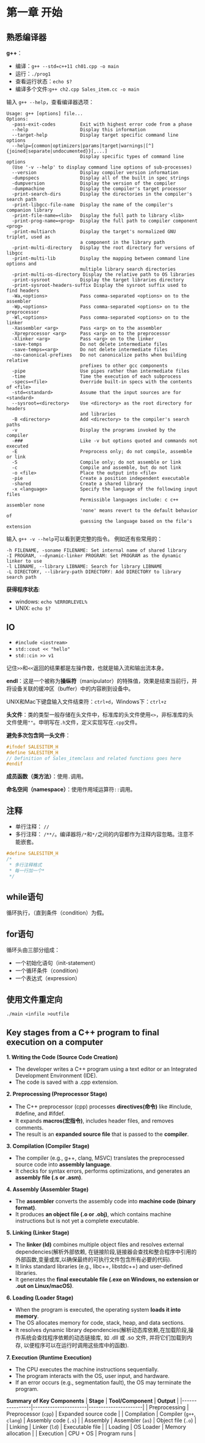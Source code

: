 # 第一章 开始

## 熟悉编译器

**g++**：

- 编译：`g++ --std=c++11 ch01.cpp -o main`
- 运行：`./prog1`
- 查看运行状态：`echo $?`
- 编译多个文件:`g++ ch2.cpp Sales_item.cc -o main`

输入 `g++ --help`，查看编译器选项：

```
Usage: g++ [options] file...
Options:
  -pass-exit-codes         Exit with highest error code from a phase
  --help                   Display this information
  --target-help            Display target specific command line options
  --help={common|optimizers|params|target|warnings|[^]{joined|separate|undocumented}}[,...]
                           Display specific types of command line options
  (Use '-v --help' to display command line options of sub-processes)
  --version                Display compiler version information
  -dumpspecs               Display all of the built in spec strings
  -dumpversion             Display the version of the compiler
  -dumpmachine             Display the compiler's target processor
  -print-search-dirs       Display the directories in the compiler's search path
  -print-libgcc-file-name  Display the name of the compiler's companion library
  -print-file-name=<lib>   Display the full path to library <lib>
  -print-prog-name=<prog>  Display the full path to compiler component <prog>
  -print-multiarch         Display the target's normalized GNU triplet, used as
                           a component in the library path
  -print-multi-directory   Display the root directory for versions of libgcc
  -print-multi-lib         Display the mapping between command line options and
                           multiple library search directories
  -print-multi-os-directory Display the relative path to OS libraries
  -print-sysroot           Display the target libraries directory
  -print-sysroot-headers-suffix Display the sysroot suffix used to find headers
  -Wa,<options>            Pass comma-separated <options> on to the assembler
  -Wp,<options>            Pass comma-separated <options> on to the preprocessor
  -Wl,<options>            Pass comma-separated <options> on to the linker
  -Xassembler <arg>        Pass <arg> on to the assembler
  -Xpreprocessor <arg>     Pass <arg> on to the preprocessor
  -Xlinker <arg>           Pass <arg> on to the linker
  -save-temps              Do not delete intermediate files
  -save-temps=<arg>        Do not delete intermediate files
  -no-canonical-prefixes   Do not canonicalize paths when building relative
                           prefixes to other gcc components
  -pipe                    Use pipes rather than intermediate files
  -time                    Time the execution of each subprocess
  -specs=<file>            Override built-in specs with the contents of <file>
  -std=<standard>          Assume that the input sources are for <standard>
  --sysroot=<directory>    Use <directory> as the root directory for headers
                           and libraries
  -B <directory>           Add <directory> to the compiler's search paths
  -v                       Display the programs invoked by the compiler
  -###                     Like -v but options quoted and commands not executed
  -E                       Preprocess only; do not compile, assemble or link
  -S                       Compile only; do not assemble or link
  -c                       Compile and assemble, but do not link
  -o <file>                Place the output into <file>
  -pie                     Create a position independent executable
  -shared                  Create a shared library
  -x <language>            Specify the language of the following input files
                           Permissible languages include: c c++ assembler none
                           'none' means revert to the default behavior of
                           guessing the language based on the file's extension

```

输入 `g++ -v --help`可以看到更完整的指令。
例如还有些常用的：
```
-h FILENAME, -soname FILENAME: Set internal name of shared library
-I PROGRAM, --dynamic-linker PROGRAM: Set PROGRAM as the dynamic linker to use
-l LIBNAME, --library LIBNAME: Search for library LIBNAME
-L DIRECTORY, --library-path DIRECTORY: Add DIRECTORY to library search path
```

**获得程序状态**:

- windows: ``echo %ERRORLEVEL%``
- UNIX: ``echo $?``

## IO

- ```#include <iostream>```
- ```std::cout << "hello"```
- ```std::cin >> v1```

记住`>>`和`<<`返回的结果都是左操作数，也就是输入流和输出流本身。

**endl**：这是一个被称为**操纵符**（manipulator）的特殊值，效果是结束当前行，并将设备关联的缓冲区（buffer）中的内容刷到设备中。

UNIX和Mac下键盘输入文件结束符：`ctrl+d`，Windows下：`ctrl+z`

**头文件**：类的类型一般存储在头文件中，标准库的头文件使用`<>`，非标准库的头文件使用`""`。申明写在`.h`文件，定义实现写在`.cpp`文件。

**避免多次包含同一头文件**：

```cpp
#ifndef SALESITEM_H
#define SALESITEM_H
// Definition of Sales_itemclass and related functions goes here
#endif
```

**成员函数（类方法）**：使用`.`调用。

**命名空间（namespace）**：使用作用域运算符`::`调用。

## 注释

- 单行注释： `//`
- 多行注释： `/**/`。编译器将`/*`和`*/`之间的内容都作为注释内容忽略。注意不能嵌套。
```cpp
#define SALESITEM_H
/*
 * 多行注释格式
 * 每一行加一个*
 */
```

## while语句

循环执行，（直到条件（condition）为假。

## for语句

循环头由三部分组成：

- 一个初始化语句（init-statement）
- 一个循环条件（condition）
- 一个表达式（expression）

## 使用文件重定向 

``./main <infile >outfile``

## Key stages from a C++ program to final execution on a computer

**1. Writing the Code (Source Code Creation)**
- The developer writes a C++ program using a text editor or an Integrated Development Environment (IDE).
- The code is saved with a .cpp extension.

**2. Preprocessing (Preprocessor Stage)**
- The C++ preprocessor (cpp) processes **directives(命令)** like #include, #define, and #ifdef.
- It expands **macros(宏指令)**, includes header files, and removes comments.
- The result is an **expanded source file** that is passed to the **compiler**.

**3. Compilation (Compiler Stage)**
- The compiler (e.g., g++, clang, MSVC) translates the preprocessed source code into **assembly language**.
- It checks for syntax errors, performs optimizations, and generates an **assembly file (.s or .asm)**.

**4. Assembly (Assembler Stage)**
- The **assembler** converts the assembly code into **machine code (binary format)**.
- It produces **an object file (.o or .obj)**, which contains machine instructions but is not yet a complete executable.

**5. Linking (Linker Stage)**
- The **linker (ld)** combines multiple object files and resolves external dependencies(解析外部依赖, 在链接阶段,链接器会查找和整合程序中引用的外部函数,变量或库,以确保最终的可执行文件包含所有必要的代码).
- It links standard libraries (e.g., libc++, libstdc++) and user-defined libraries.
- It generates the **final executable file (.exe on Windows, no extension or .out on Linux/macOS)**.

**6. Loading (Loader Stage)**
- When the program is executed, the operating system **loads it into memory**.
- The OS allocates memory for code, stack, heap, and data sections.
- It resolves dynamic library dependencies(解析动态库依赖,在加载阶段,操作系统会查找程序依赖的动态链接库, 如 .dll 或 .so 文件, 并将它们加载到内存, 以便程序可以在运行时调用这些库中的函数).

**7. Execution (Runtime Execution)**
- The CPU executes the machine instructions sequentially.
- The program interacts with the OS, user input, and hardware.
- If an error occurs (e.g., segmentation fault), the OS may terminate the program.

**Summary of Key Components**
| **Stage**       | **Tool/Component**    | **Output**           |
|----------------|----------------------|----------------------|
| Preprocessing  | Preprocessor (`cpp`)  | Expanded source code |
| Compilation    | Compiler (`g++`, `clang`) | Assembly code (`.s`) |
| Assembly      | Assembler (`as`)       | Object file (`.o`)   |
| Linking       | Linker (`ld`)          | Executable file      |
| Loading       | OS Loader              | Memory allocation    |
| Execution     | CPU + OS               | Program runs         |


